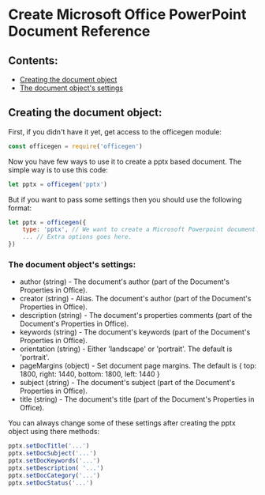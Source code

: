 # Create Microsoft Office PowerPoint Document Reference

## Contents: ##

- [Creating the document object](#basic)
- [The document object's settings](#settings)

<a name="basic"></a>
## Creating the document object: ##

First, if you didn't have it yet, get access to the officegen module:

```js
const officegen = require('officegen')
```

Now you have few ways to use it to create a pptx based document. The simple way is to use this code:

```js
let pptx = officegen('pptx')
```

But if you want to pass some settings then you should use the following format:

```js
let pptx = officegen({
	type: 'pptx', // We want to create a Microsoft Powerpoint document.
	... // Extra options goes here.
})
```

<a name="settings"></a>
### The document object's settings: ###

- author (string) - The document's author (part of the Document's Properties in Office).
- creator (string) - Alias. The document's author (part of the Document's Properties in Office).
- description (string) - The document's properties comments (part of the Document's Properties in Office).
- keywords (string) - The document's keywords (part of the Document's Properties in Office).
- orientation (string) - Either 'landscape' or 'portrait'. The default is 'portrait'.
- pageMargins (object) - Set document page margins. The default is { top: 1800, right: 1440, bottom: 1800, left: 1440 }
- subject (string) - The document's subject (part of the Document's Properties in Office).
- title (string) - The document's title (part of the Document's Properties in Office).

You can always change some of these settings after creating the pptx object using there methods:

```js
pptx.setDocTitle('...')
pptx.setDocSubject('...')
pptx.setDocKeywords('...')
pptx.setDescription( '...')
pptx.setDocCategory('...')
pptx.setDocStatus('...')
```

